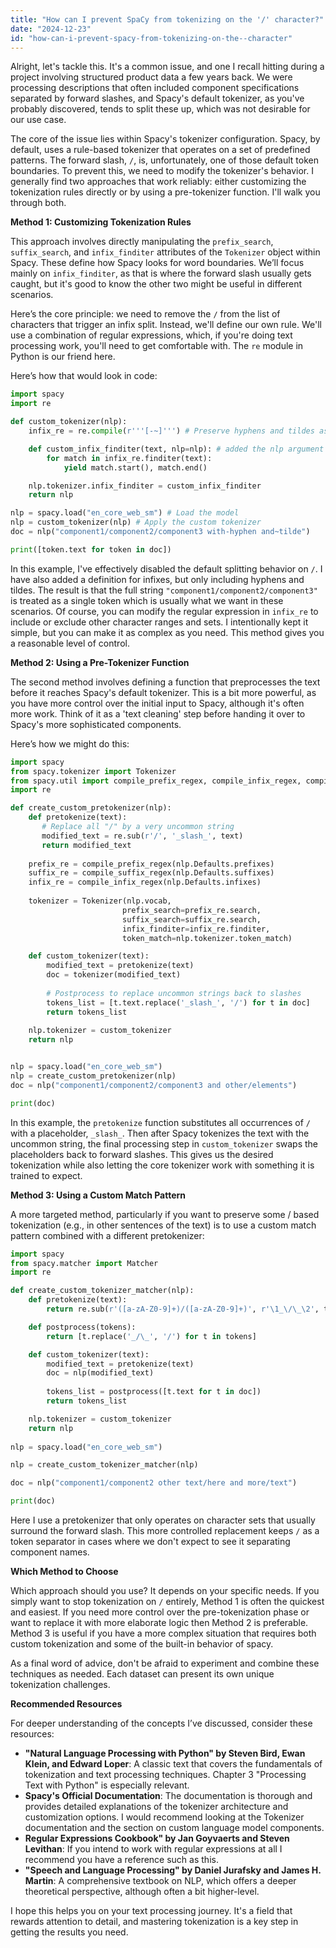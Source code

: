 ```yaml
---
title: "How can I prevent SpaCy from tokenizing on the '/' character?"
date: "2024-12-23"
id: "how-can-i-prevent-spacy-from-tokenizing-on-the--character"
---
```


Alright, let's tackle this. It's a common issue, and one I recall hitting during a project involving structured product data a few years back. We were processing descriptions that often included component specifications separated by forward slashes, and Spacy's default tokenizer, as you've probably discovered, tends to split these up, which was not desirable for our use case.

The core of the issue lies within Spacy's tokenizer configuration. Spacy, by default, uses a rule-based tokenizer that operates on a set of predefined patterns. The forward slash, `/`, is, unfortunately, one of those default token boundaries. To prevent this, we need to modify the tokenizer's behavior. I generally find two approaches that work reliably: either customizing the tokenization rules directly or by using a pre-tokenizer function. I'll walk you through both.

**Method 1: Customizing Tokenization Rules**

This approach involves directly manipulating the `prefix_search`, `suffix_search`, and `infix_finditer` attributes of the `Tokenizer` object within Spacy. These define how Spacy looks for word boundaries. We’ll focus mainly on `infix_finditer`, as that is where the forward slash usually gets caught, but it's good to know the other two might be useful in different scenarios.

Here’s the core principle: we need to remove the `/` from the list of characters that trigger an infix split. Instead, we'll define our own rule. We'll use a combination of regular expressions, which, if you're doing text processing work, you'll need to get comfortable with. The `re` module in Python is our friend here.

Here’s how that would look in code:

```python
import spacy
import re

def custom_tokenizer(nlp):
    infix_re = re.compile(r'''[-~]''') # Preserve hyphens and tildes as standard infixes. This was a choice in my project.

    def custom_infix_finditer(text, nlp=nlp): # added the nlp argument here
        for match in infix_re.finditer(text):
            yield match.start(), match.end()

    nlp.tokenizer.infix_finditer = custom_infix_finditer
    return nlp

nlp = spacy.load("en_core_web_sm") # Load the model
nlp = custom_tokenizer(nlp) # Apply the custom tokenizer
doc = nlp("component1/component2/component3 with-hyphen and~tilde")

print([token.text for token in doc])
```

In this example, I've effectively disabled the default splitting behavior on `/`. I have also added a definition for infixes, but only including hyphens and tildes. The result is that the full string `"component1/component2/component3"` is treated as a single token which is usually what we want in these scenarios. Of course, you can modify the regular expression in `infix_re` to include or exclude other character ranges and sets. I intentionally kept it simple, but you can make it as complex as you need. This method gives you a reasonable level of control.

**Method 2: Using a Pre-Tokenizer Function**

The second method involves defining a function that preprocesses the text before it reaches Spacy's default tokenizer. This is a bit more powerful, as you have more control over the initial input to Spacy, although it's often more work. Think of it as a 'text cleaning' step before handing it over to Spacy's more sophisticated components.

Here’s how we might do this:

```python
import spacy
from spacy.tokenizer import Tokenizer
from spacy.util import compile_prefix_regex, compile_infix_regex, compile_suffix_regex
import re

def create_custom_pretokenizer(nlp):
    def pretokenize(text):
       # Replace all "/" by a very uncommon string
       modified_text = re.sub(r'/', '_slash_', text)
       return modified_text
    
    prefix_re = compile_prefix_regex(nlp.Defaults.prefixes)
    suffix_re = compile_suffix_regex(nlp.Defaults.suffixes)
    infix_re = compile_infix_regex(nlp.Defaults.infixes)
    
    tokenizer = Tokenizer(nlp.vocab,
                         prefix_search=prefix_re.search,
                         suffix_search=suffix_re.search,
                         infix_finditer=infix_re.finditer,
                         token_match=nlp.tokenizer.token_match)

    def custom_tokenizer(text):
        modified_text = pretokenize(text)
        doc = tokenizer(modified_text)
        
        # Postprocess to replace uncommon strings back to slashes
        tokens_list = [t.text.replace('_slash_', '/') for t in doc]
        return tokens_list
    
    nlp.tokenizer = custom_tokenizer
    return nlp


nlp = spacy.load("en_core_web_sm")
nlp = create_custom_pretokenizer(nlp)
doc = nlp("component1/component2/component3 and other/elements")

print(doc)
```

In this example, the `pretokenize` function substitutes all occurrences of `/` with a placeholder, `_slash_`. Then after Spacy tokenizes the text with the uncommon string, the final processing step in `custom_tokenizer` swaps the placeholders back to forward slashes. This gives us the desired tokenization while also letting the core tokenizer work with something it is trained to expect.

**Method 3: Using a Custom Match Pattern**

A more targeted method, particularly if you want to preserve some / based tokenization (e.g., in other sentences of the text) is to use a custom match pattern combined with a different pretokenizer:

```python
import spacy
from spacy.matcher import Matcher
import re

def create_custom_tokenizer_matcher(nlp):
    def pretokenize(text):
        return re.sub(r'([a-zA-Z0-9]+)/([a-zA-Z0-9]+)', r'\1_\/\_\2', text)

    def postprocess(tokens):
        return [t.replace('_/\_', '/') for t in tokens]

    def custom_tokenizer(text):
        modified_text = pretokenize(text)
        doc = nlp(modified_text)
        
        tokens_list = postprocess([t.text for t in doc])
        return tokens_list

    nlp.tokenizer = custom_tokenizer
    return nlp
    
nlp = spacy.load("en_core_web_sm")

nlp = create_custom_tokenizer_matcher(nlp)

doc = nlp("component1/component2 other text/here and more/text")

print(doc)
```

Here I use a pretokenizer that only operates on character sets that usually surround the forward slash.  This more controlled replacement keeps `/` as a token separator in cases where we don't expect to see it separating component names.

**Which Method to Choose**

Which approach should you use? It depends on your specific needs. If you simply want to stop tokenization on `/` entirely, Method 1 is often the quickest and easiest. If you need more control over the pre-tokenization phase or want to replace it with more elaborate logic then Method 2 is preferable. Method 3 is useful if you have a more complex situation that requires both custom tokenization and some of the built-in behavior of spacy.

As a final word of advice, don't be afraid to experiment and combine these techniques as needed. Each dataset can present its own unique tokenization challenges.

**Recommended Resources**

For deeper understanding of the concepts I’ve discussed, consider these resources:

*   **"Natural Language Processing with Python" by Steven Bird, Ewan Klein, and Edward Loper**: A classic text that covers the fundamentals of tokenization and text processing techniques. Chapter 3 "Processing Text with Python" is especially relevant.
*   **Spacy's Official Documentation**: The documentation is thorough and provides detailed explanations of the tokenizer architecture and customization options. I would recommend looking at the Tokenizer documentation and the section on custom language model components.
*   **Regular Expressions Cookbook" by Jan Goyvaerts and Steven Levithan**: If you intend to work with regular expressions at all I recommend you have a reference such as this.
*   **"Speech and Language Processing" by Daniel Jurafsky and James H. Martin**: A comprehensive textbook on NLP, which offers a deeper theoretical perspective, although often a bit higher-level.

I hope this helps you on your text processing journey. It's a field that rewards attention to detail, and mastering tokenization is a key step in getting the results you need.
